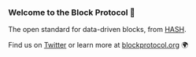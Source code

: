 ### Welcome to the Block Protocol 👋

The open standard for data-driven blocks, from [HASH](https://github.com/hashintel/hash).

Find us on [Twitter](https://twitter.com/blockprotocol) or learn more at [blockprotocol.org](https://blockprotocol.org/) 🌍 
